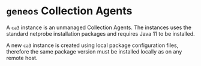 # `geneos` Collection Agents

A `ca3` instance is an unmanaged Collection Agents. The instances uses
the standard netprobe installation packages and requires Java 11 to be
installed.

A new `ca3` instance is created using local package configuration files,
therefore the same package version must be installed locally as on any
remote host.